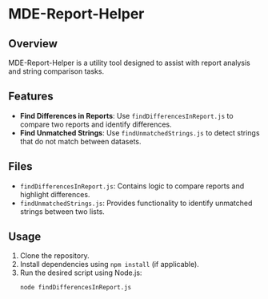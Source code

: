 # MDE-Report-Helper

## Overview

MDE-Report-Helper is a utility tool designed to assist with report analysis and string comparison tasks.

## Features

- **Find Differences in Reports**: Use `findDifferencesInReport.js` to compare two reports and identify differences.
- **Find Unmatched Strings**: Use `findUnmatchedStrings.js` to detect strings that do not match between datasets.

## Files

- `findDifferencesInReport.js`: Contains logic to compare reports and highlight differences.
- `findUnmatchedStrings.js`: Provides functionality to identify unmatched strings between two lists.

## Usage

1. Clone the repository.
2. Install dependencies using `npm install` (if applicable).
3. Run the desired script using Node.js:
   ```sh
   node findDifferencesInReport.js
   ```
